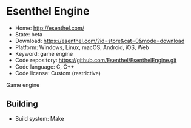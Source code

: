 # Esenthel Engine

- Home: http://esenthel.com/
- State: beta
- Download: https://esenthel.com/?id=store&cat=0&mode=download
- Platform: Windows, Linux, macOS, Android, iOS, Web
- Keyword: game engine
- Code repository: https://github.com/Esenthel/EsenthelEngine.git
- Code language: C, C++
- Code license: Custom (restrictive)

Game engine

## Building

- Build system: Make
